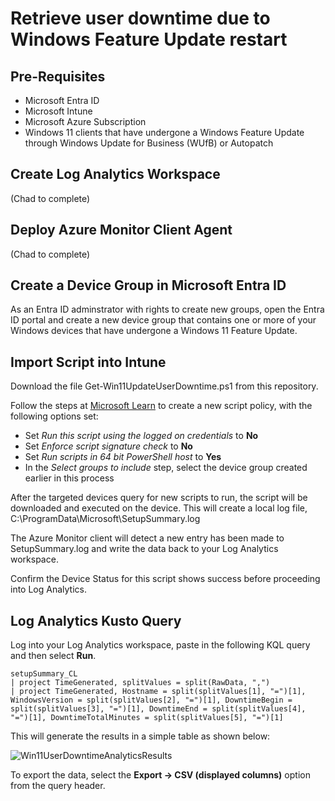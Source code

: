 # Retrieve user downtime due to Windows Feature Update restart

## Pre-Requisites

- Microsoft Entra ID
- Microsoft Intune
- Microsoft Azure Subscription 
- Windows 11 clients that have undergone a Windows Feature Update through Windows Update for Business (WUfB) or Autopatch

## Create Log Analytics Workspace
(Chad to complete)

## Deploy Azure Monitor Client Agent
(Chad to complete)

## Create a Device Group in Microsoft Entra ID

As an Entra ID adminstrator with rights to create new groups, open the Entra ID portal and create a new device group that contains one or more of your Windows devices that have undergone a Windows 11 Feature Update.  

## Import Script into Intune

Download the file Get-Win11UpdateUserDowntime.ps1 from this repository.

Follow the steps at [Microsoft Learn](https://learn.microsoft.com/en-us/mem/intune/apps/intune-management-extension#create-a-script-policy-and-assign-it) to create a new script policy, with the following options set:

- Set *Run this script using the logged on credentials* to **No**
- Set *Enforce script signature check* to **No**
- Set *Run scripts in 64 bit PowerShell host* to **Yes**
- In the *Select groups to include* step, select the device group created earlier in this process

After the targeted devices query for new scripts to run, the script will be downloaded and executed on the device. This will create a local log file, C:\ProgramData\Microsoft\SetupSummary.log

The Azure Monitor client will detect a new entry has been made to SetupSummary.log and write the data back to your Log Analytics workspace.

Confirm the Device Status for this script shows success before proceeding into Log Analytics.

## Log Analytics Kusto Query

Log into your Log Analytics workspace, paste in the following KQL query and then select **Run**.

```
setupSummary_CL
| project TimeGenerated, splitValues = split(RawData, ",")
| project TimeGenerated, Hostname = split(splitValues[1], "=")[1], WindowsVersion = split(splitValues[2], "=")[1], DowntimeBegin = split(splitValues[3], "=")[1], DowntimeEnd = split(splitValues[4], "=")[1], DowntimeTotalMinutes = split(splitValues[5], "=")[1]
```

This will generate the results in a simple table as shown below:

![Win11UserDowntimeAnalyticsResults](https://github.com/MSFTeric/featureupdate-user-downtime-reporting/assets/44607393/f91498ae-dd10-43b6-ab56-6f4d46a9d122)

To export the data, select the **Export -> CSV (displayed columns)** option from the query header.
